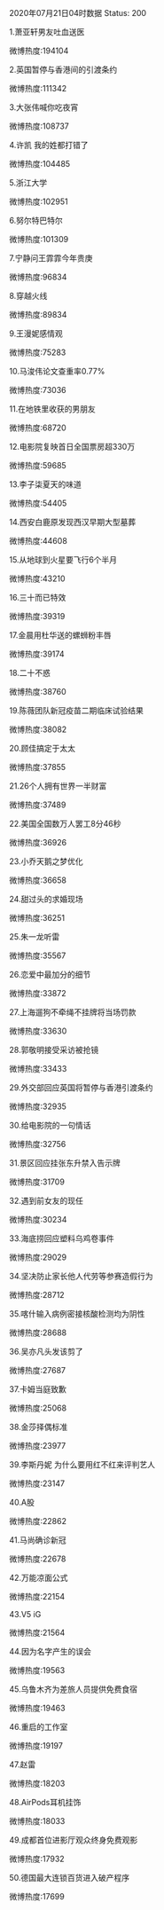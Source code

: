 2020年07月21日04时数据
Status: 200

1.萧亚轩男友吐血送医

微博热度:194104

2.英国暂停与香港间的引渡条约

微博热度:111342

3.大张伟喊你吃夜宵

微博热度:108737

4.许凯 我的姓都打错了

微博热度:104485

5.浙江大学

微博热度:102951

6.努尔特巴特尔

微博热度:101309

7.宁静问王霏霏今年贵庚

微博热度:96834

8.穿越火线

微博热度:89834

9.王漫妮感情观

微博热度:75283

10.马浚伟论文查重率0.77%

微博热度:73036

11.在地铁里收获的男朋友

微博热度:68720

12.电影院复映首日全国票房超330万

微博热度:59685

13.李子柒夏天的味道

微博热度:54405

14.西安白鹿原发现西汉早期大型墓葬

微博热度:44608

15.从地球到火星要飞行6个半月

微博热度:43210

16.三十而已特效

微博热度:39319

17.金晨用杜华送的螺蛳粉丰唇

微博热度:39174

18.二十不惑

微博热度:38760

19.陈薇团队新冠疫苗二期临床试验结果

微博热度:38082

20.顾佳搞定于太太

微博热度:37855

21.26个人拥有世界一半财富

微博热度:37489

22.美国全国数万人罢工8分46秒

微博热度:36926

23.小乔天鹅之梦优化

微博热度:36658

24.甜过头的求婚现场

微博热度:36251

25.朱一龙听雷

微博热度:35567

26.恋爱中最加分的细节

微博热度:33872

27.上海遛狗不牵绳不挂牌将当场罚款

微博热度:33630

28.郭敬明接受采访被抢镜

微博热度:33433

29.外交部回应英国将暂停与香港引渡条约

微博热度:32935

30.给电影院的一句情话

微博热度:32756

31.景区回应挂张东升禁入告示牌

微博热度:31709

32.遇到前女友的现任

微博热度:30234

33.海底捞回应塑料乌鸡卷事件

微博热度:29029

34.坚决防止家长他人代劳等参赛造假行为

微博热度:28712

35.喀什输入病例密接核酸检测均为阴性

微博热度:28688

36.吴亦凡头发该剪了

微博热度:27687

37.卡姆当庭致歉

微博热度:25068

38.金莎择偶标准

微博热度:23977

39.李斯丹妮 为什么要用红不红来评判艺人

微博热度:23147

40.A股

微博热度:22862

41.马尚确诊新冠

微博热度:22678

42.万能凉面公式

微博热度:22154

43.V5 iG

微博热度:21564

44.因为名字产生的误会

微博热度:19563

45.乌鲁木齐为差旅人员提供免费食宿

微博热度:19463

46.重启的工作室

微博热度:19197

47.赵雷

微博热度:18203

48.AirPods耳机挂饰

微博热度:18033

49.成都首位进影厅观众终身免费观影

微博热度:17932

50.德国最大连锁百货进入破产程序

微博热度:17699

